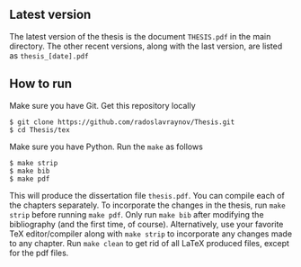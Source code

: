## Latest version

The latest version of the thesis is the document `THESIS.pdf` in the main directory.
The other recent versions, along with the last version, are listed as `thesis_[date].pdf`

## How to run

Make sure you have Git. Get this repository locally

    $ git clone https://github.com/radoslavraynov/Thesis.git
	$ cd Thesis/tex

Make sure you have Python. Run the `make` as follows

    $ make strip
	$ make bib
	$ make pdf

This will produce the dissertation file `thesis.pdf`.
You can compile each of the chapters separately.
To incorporate the changes in the thesis, run `make strip` before running `make pdf`.
Only run `make bib` after modifying the bibliography (and the first time, of course).
Alternatively, use your favorite TeX editor/compiler along with
`make strip` to incorporate any changes made to any chapter.
Run `make clean` to get rid of all LaTeX produced files, except for the pdf files.